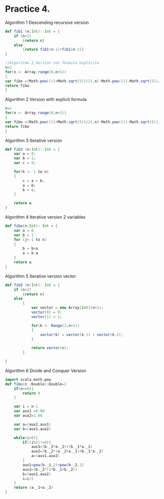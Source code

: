 # Practice 4.

Algorithm 1 Descending recursive version
```scala
def fib1 (n:Int): Int = {
    if (n<2)
        {return n}
    else
        {return fib1(n-1)+fib1(n-2)}
}

//Algoritmo 2 Versión con fórmula explícita
n=2
for(n <- Array.range(0,n+1))
{
var fibo =(Math.pow(((1+Math.sqrt(5))/2),n)-Math.pow(((1-Math.sqrt(5))/2),n))/Math.sqrt(5)
return fibo
}
```

Algorithm 2 Version with explicit formula
```scala
n=2
for(n <- Array.range(0,n+1))
{
var fibo =(Math.pow(((1+Math.sqrt(5))/2),n)-Math.pow(((1-Math.sqrt(5))/2),n))/Math.sqrt(5)
return fibo
}
```

Algorithm 3 Iterative version
```scala
def fib3 (n:Int): Int = {
    var a = 0;
    var b = 1;
    var c = 0;

    for(k <- 1 to n)
    {
        c = a + b;
        a = b;
        b = c;
    }

    return a
}
```

Algorithm 4 Iterative version 2 variables
```scala
def fibo(n:Int): Int = {
    var a = 0
    var b = 1
    for (j<-1 to n)
    {
        b = b+a
        a = b-a
    }
    return a
}
```

Algorithm 5 Iterative version vector
```scala
def fib5 (n:Int): Int = {
    if (n<2)
        {return n}
    else 
        {
            var vector = new Array[Int](n+1);
            vector(0) = 0;
            vector(1) = 1;

            for(k <- Range(2,n+1))
            {
                vector(k) = vector(k-1) + vector(k-2);
            }

            return vector(n);
        }

}
```

Algorithm 6 Divide and Conquer Version
```scala
import scala.math.pow
def fibo(n :Double):Double={
    if(n<=0){
        return 0
    }

    var i = n-1
    var aux1 =0.00
    var aux2=1.00

    var a=(aux2,aux1)
    var b=(aux1,aux2)

    while(i>0){
        if((i%2)!=0){
            aux1=(b._2*a._2)+(b._1*a._1)
            aux2=(b._2*(a._2+a._1)+b._1*a._2)
            a=(aux1,aux2)
        }
        aux1=pow(b._1,2)+pow(b._2,2)
        aux2=(b._2*(2*b._1+b._2))
        b=(aux1,aux2)
        i=i/2
    }
    return (a._1+a._2)
}
```
